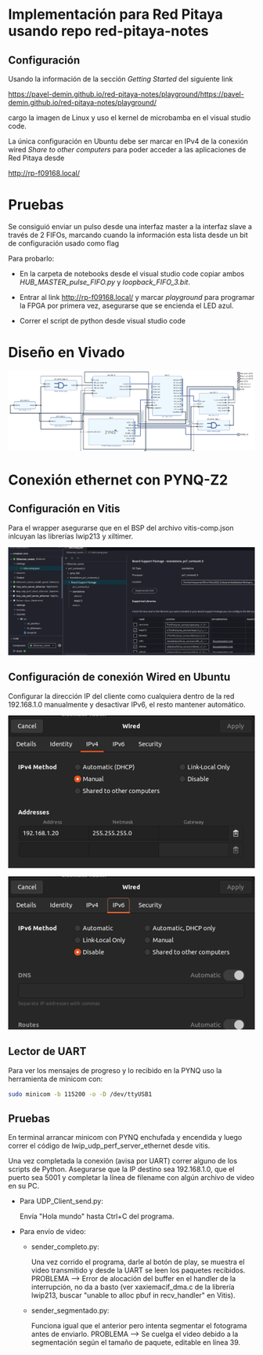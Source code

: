 # Implementación para Red Pitaya usando repo red-pitaya-notes

## Configuración

Usando la información de la sección *Getting Started* del siguiente link

https://pavel-demin.github.io/red-pitaya-notes/playground/https://pavel-demin.github.io/red-pitaya-notes/playground/

cargo la imagen de Linux y uso el kernel de microbamba en el visual studio code.

La única configuración en Ubuntu debe ser marcar en IPv4 de la conexión wired *Share to other computers* para poder acceder a las aplicaciones de Red Pitaya desde

http://rp-f09168.local/

# Pruebas

Se consiguió enviar un pulso desde una interfaz master a la interfaz slave a través de 2 FIFOs, marcando cuando la información esta lista desde un bit de configuración usado como flag

Para probarlo:

  - En la carpeta de notebooks desde el visual studio code copiar ambos *HUB_MASTER_pulse_FIFO.py* y *loopback_FIFO_3.bit*.

  - Entrar al link http://rp-f09168.local/ y marcar *playground* para programar la FPGA por primera vez, asegurarse que se encienda el LED azul.

  - Correr el script de python desde visual studio code

# Diseño en Vivado

![Alt text](Vivado_FIFO_loopback.png)

# Conexión ethernet con PYNQ-Z2

## Configuración en Vitis

Para el wrapper asegurarse que en el BSP del archivo vitis-comp.json inlcuyan las librerías lwip213 y xiltimer.

![Alt text](Wrapper_config.png)

## Configuración de conexión Wired en Ubuntu

Configurar la dirección IP del cliente como cualquiera dentro de la red 192.168.1.0 manualmente y desactivar IPv6, el resto mantener automático.

![Alt text](IPv4.png)

![Alt text](IPv6.png)

## Lector de UART

Para ver los mensajes de progreso y lo recibido en la PYNQ uso la herramienta de minicom con:

```bash
sudo minicom -b 115200 -o -D /dev/ttyUSB1
```

## Pruebas

En terminal arrancar minicom con PYNQ enchufada y encendida y luego correr el código de lwip_udp_perf_server_ethernet desde vitis.

Una vez completada la conexión (avisa por UART) correr alguno de los scripts de Python. Asegurarse que la IP destino sea 192.168.1.0, que el puerto sea 5001 y completar la línea de filename con algún archivo de video en su PC.

  - Para UDP_Client_send.py:

      Envía "Hola mundo" hasta Ctrl+C del programa.

  - Para envío de video:

      -   sender_completo.py:

            Una vez corrido el programa, darle al botón de play, se muestra el video transmitido y desde la UART se leen los paquetes recibidos.
            PROBLEMA --> Error de alocación del buffer en el handler de la interrupción, no da a basto (ver xaxiemacif_dma.c de la librería lwip213, buscar "unable to alloc pbuf in recv_handler" en Vitis).

      -   sender_segmentado.py:
   
            Funciona igual que el anterior pero intenta segmentar el fotograma antes de enviarlo.
            PROBLEMA --> Se cuelga el video debido a la segmentación según el tamaño de paquete, editable en línea 39.

      
    
